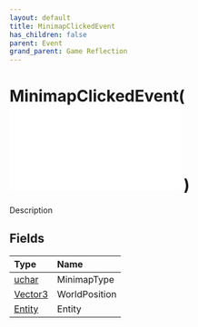 ```yaml
---
layout: default
title: MinimapClickedEvent
has_children: false
parent: Event
grand_parent: Game Reflection
---
```

# MinimapClickedEvent( ![ EntityEventBase ](/game-reflection/events/entity_event_base.md) )
Description 

## Fields
| Type | Name |
|:-------------|:--------------|
| [uchar](/game-reflection/enums/uchar.md) | MinimapType |
| [Vector3](/game-reflection/classes/vector3.md) | WorldPosition |
| [Entity](/game-reflection/classes/entity.md) | Entity |
